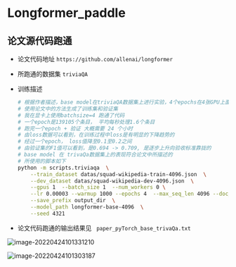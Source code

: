# Longformer_paddle



## 论文源代码跑通

* 论文代码地址 `https://github.com/allenai/longformer`

* 所跑通的数据集 `triviaQA`

* 训练描述

  ```bash
  # 根据作者描述，base model在triviaQA数据集上进行实验，4个epochs在4张GPU上面运行了一天
  # 使用论文中的方法生成了训练集和验证集
  # 我在显卡上使用batchsize=4 跑通了代码
  # 一个epoch是139105个条目， 平均每秒处理1.6个条目
  # 跑完一个epoch + 验证 大概需要 24 个小时
  # 由loss数据可以看到，在训练过程中loss是有明显的下降趋势的
  # 经过一个epoch， loss值降至0.1至0.2之间
  # 由验证集的F1值可以看到，是0.694 -> 0.709, 是逐步上升向验收标准靠拢的
  # base model 在 trivaQa数据集上的表现符合论文中所描述的
  # 所使用的脚本如下
  python -m scripts.triviaqa  \
      --train_dataset datas/squad-wikipedia-train-4096.json  \
      --dev_dataset datas/squad-wikipedia-dev-4096.json  \
      --gpus 1  --batch_size 1  --num_workers 0 \
      --lr 0.00003 --warmup 1000 --epochs 4  --max_seq_len 4096 --doc_stride -1  \
      --save_prefix output_dir  \
      --model_path longformer-base-4096  \
      --seed 4321
  ```


* 论文代码跑通的输出结果见 ` paper_pyTorch_base_trivaQa.txt`

![image-20220424101331210](E:\Codes\Longformer_paddle\README.assets\image-20220424101331210.png)

![image-20220424101303187](E:\Codes\Longformer_paddle\README.assets\image-20220424101303187.png)
